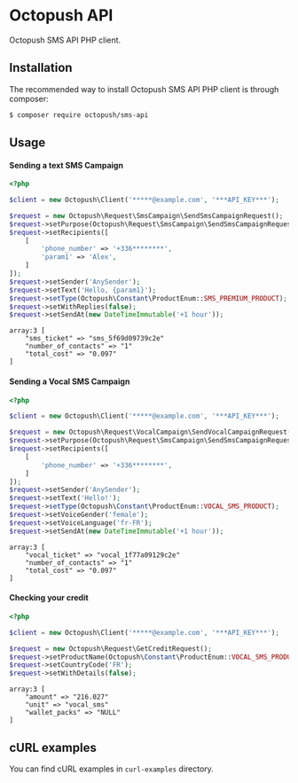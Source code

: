 # Octopush API

Octopush SMS API PHP client.

## Installation

The recommended way to install Octopush SMS API PHP client is through composer:

```bash
$ composer require octopush/sms-api
```

## Usage

#### Sending a text SMS Campaign

```php
<?php

$client = new Octopush\Client('*****@example.com', '***API_KEY***');

$request = new Octopush\Request\SmsCampaign\SendSmsCampaignRequest();
$request->setPurpose(Octopush\Request\SmsCampaign\SendSmsCampaignRequest::ALERT_TRANSACTIONAL);
$request->setRecipients([
    [
        'phone_number' => '+336********',
        'param1' => 'Alex',
    ]
]);
$request->setSender('AnySender');
$request->setText('Hello, {param1}');
$request->setType(Octopush\Constant\ProductEnum::SMS_PREMIUM_PRODUCT);
$request->setWithReplies(false);
$request->setSendAt(new DateTimeImmutable('+1 hour'));
```

```
array:3 [
    "sms_ticket" => "sms_5f69d09739c2e"
    "number_of_contacts" => "1"
    "total_cost" => "0.097"
]
```

#### Sending a Vocal SMS Campaign

```php
<?php

$client = new Octopush\Client('*****@example.com', '***API_KEY***');

$request = new Octopush\Request\VocalCampaign\SendVocalCampaignRequest();
$request->setPurpose(Octopush\Request\SmsCampaign\SendSmsCampaignRequest::ALERT_TRANSACTIONAL);
$request->setRecipients([
    [
        'phone_number' => '+336********',
    ]
]);
$request->setSender('AnySender');
$request->setText('Hello!');
$request->setType(Octopush\Constant\ProductEnum::VOCAL_SMS_PRODUCT);
$request->setVoiceGender('female');
$request->setVoiceLanguage('fr-FR');
$request->setSendAt(new DateTimeImmutable('+1 hour'));
```

```
array:3 [
    "vocal_ticket" => "vocal_1f77a09129c2e"
    "number_of_contacts" => "1"
    "total_cost" => "0.097"
]
```

#### Checking your credit

```php
<?php

$client = new Octopush\Client('*****@example.com', '***API_KEY***');

$request = new Octopush\Request\GetCreditRequest();
$request->setProductName(Octopush\Constant\ProductEnum::VOCAL_SMS_PRODUCT);
$request->setCountryCode('FR');
$request->setWithDetails(false);
```

```
array:3 [
    "amount" => "216.027"
    "unit" => "vocal_sms"
    "wallet_packs" => "NULL"
]
```

## cURL examples

You can find cURL examples in `curl-examples` directory.
